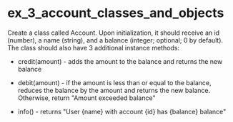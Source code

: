 # ex_3_account_classes_and_objects
Create a class called Account. Upon initialization, it should receive an id (number), a name (string), and a balance (integer; optional; 0 by default). The class should also have 3 additional instance methods:

- credit(amount) - adds the amount to the balance and returns the new balance

- debit(amount) - if the amount is less than or equal to the balance, reduces the balance by the amount and returns the new balance. Otherwise, return "Amount exceeded balance"

- info() - returns "User {name} with account {id} has {balance} balance"
